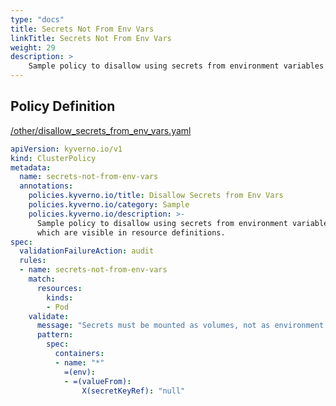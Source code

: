 ```yaml
---
type: "docs"
title: Secrets Not From Env Vars
linkTitle: Secrets Not From Env Vars
weight: 29
description: >
    Sample policy to disallow using secrets from environment variables  which are visible in resource definitions. 
---
```


## Policy Definition
<a href="https://github.com/kyverno/policies/raw/main//other/disallow_secrets_from_env_vars.yaml" target="-blank">/other/disallow_secrets_from_env_vars.yaml</a>

```yaml
apiVersion: kyverno.io/v1
kind: ClusterPolicy
metadata:
  name: secrets-not-from-env-vars
  annotations:
    policies.kyverno.io/title: Disallow Secrets from Env Vars
    policies.kyverno.io/category: Sample
    policies.kyverno.io/description: >-
      Sample policy to disallow using secrets from environment variables 
      which are visible in resource definitions. 
spec:
  validationFailureAction: audit
  rules:
  - name: secrets-not-from-env-vars
    match:
      resources:
        kinds:
        - Pod
    validate:
      message: "Secrets must be mounted as volumes, not as environment variables."
      pattern:
        spec:
          containers:
          - name: "*"
            =(env):
            - =(valueFrom):
                X(secretKeyRef): "null"
```
